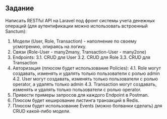 ## Задание 
Написать RESTful API на Laravel под фронт системы учета денежных операций (для аутентификации можно использовать встроенный Sanctum):

1. Модели (User, Role, Transaction) - наполнение по своему усмотрению, опираясь на логику.
2. Связи (Role-User - many2many, Transaction-User - many2one)
3. Endpoints:
   3.1. CRUD для User
   3.2. CRUD для Role
   3.3. CRUD для Transaction
4. Авторизация (плюсом будет использование Policies):
   4.1. Role могут создавать, изменять и удалять только пользователи с ролью admin
   4.2. User могут создавать, изменять только пользователи с ролью operator, а удалять только admin
   4.3. Transaction могут создавать, изменять и удалять только пользователи с ролью operator.
5. Привести примеры запросов для каждого Endpoint в Postman.
6. Плюсом будет кеширование листинга транзакций в Redis.
7. Плюсом будет использование Events (можно болванки сделать) для CRUD какой-либо модели.

